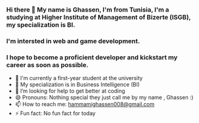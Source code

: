 ### Hi there 👋 My name is Ghassen, I'm from Tunisia, I'm a studying at Higher Institute of Management of Bizerte (ISGB), my specialization is BI.
### I'm intersted in web and game development.
### I hope to become a proficient developer and kickstart my career as soon as possible.



- 🌱 I'm currently a first-year student at the university
- 🔭 My specialization is in Business Intelligence (BI)
- 🤔 I’m looking for help to get better at coding
- 😄 Pronouns: Nothing special they just call me by my name , Ghassen :)
- 📫 How to reach me: hammamighassen008@gmail.com
- ⚡ Fun fact: No fun fact for today





<!--
**Hammami-Ghassen/Hammami-Ghassen** is a ✨ _special_ ✨ repository because its `README.md` (this file) appears on your GitHub profile.

Here are some ideas to get you started:

- 🔭 I’m currently working on ...
- 🌱 I’m currently learning ...
- 👯 I’m looking to collaborate on ...
- 🤔 I’m looking for help with ...
- 💬 Ask me about ...
- 📫 How to reach me: ...
- 😄 Pronouns: ...
- ⚡ Fun fact: ...
-->
